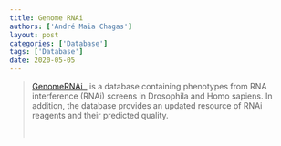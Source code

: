 ```yaml
---
title: Genome RNAi
authors: ['André Maia Chagas']
layout: post
categories: ['Database']
tags: ['Database']
date: 2020-05-05
---
```

> [GenomeRNAi  ](http://www.genomernai.org/Index) is a database containing phenotypes from RNA interference (RNAi) screens in Drosophila and Homo sapiens. In addition, the database provides an updated resource of RNAi reagents and their predicted quality.
>
> &nbsp;
